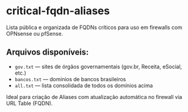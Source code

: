 # critical-fqdn-aliases

Lista pública e organizada de FQDNs críticos para uso em firewalls com OPNsense ou pfSense.

## Arquivos disponíveis:

- `gov.txt` — sites de órgãos governamentais (gov.br, Receita, eSocial, etc.)
- `bancos.txt` — domínios de bancos brasileiros
- `all.txt` — lista consolidada de todos os domínios acima

Ideal para criação de Aliases com atualização automática no firewall via URL Table (FQDN).
